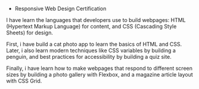 * Responsive Web Design Certification

I have learn the languages that developers use to build webpages: HTML (Hypertext Markup Language) for content, and CSS (Cascading Style Sheets) for design.

First, i have  build a cat photo app to learn the basics of HTML and CSS. Later, i also  learn modern techniques like CSS variables by building a penguin, and best practices for accessibility by building a quiz site.

Finally, i have learn how to make webpages that respond to different screen sizes by building a photo gallery with Flexbox, and a magazine article layout with CSS Grid.
